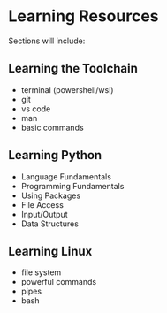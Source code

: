 # Learning Resources
Sections will include:

## Learning the Toolchain
- terminal (powershell/wsl)
- git
- vs code
- man
- basic commands

## Learning Python
- Language Fundamentals
- Programming Fundamentals
- Using Packages
- File Access
- Input/Output
- Data Structures

## Learning Linux
- file system
- powerful commands
- pipes
- bash
